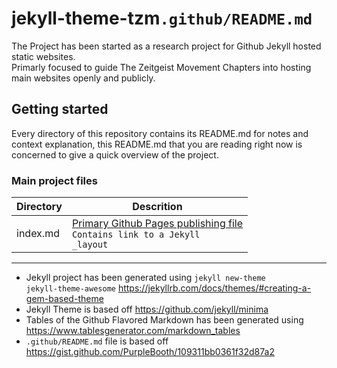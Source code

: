 # jekyll-theme-tzm<code>.github/README.md</code>
The Project has been started as a research project for Github Jekyll hosted static websites. <br>
Primarly focused to guide The Zeitgeist Movement Chapters into hosting main websites openly and publicly.

## Getting started

Every directory of this repository contains its README.md for notes and context explanation, this README.md that you are reading right now is concerned to give a quick overview of the project.

### Main project files

| Directory | Descrition                                                                  |
|-----------|-----------------------------------------------------------------------------|
| index.md  | [Primary Github Pages publishing file][1] <br> <code>Contains link to a Jekyll _layout</code> |

[1]:https://blog.github.com/2016-12-09-publishing-with-github-pages-now-as-easy-as-1-2-3/


<hr>

* Jekyll project has been generated using <code>jekyll new-theme jekyll-theme-awesome</code> https://jekyllrb.com/docs/themes/#creating-a-gem-based-theme
* Jekyll Theme is based off https://github.com/jekyll/minima
* Tables of the Github Flavored Markdown has been generated using https://www.tablesgenerator.com/markdown_tables
* <code>.github/README.md</code> file is based off https://gist.github.com/PurpleBooth/109311bb0361f32d87a2
